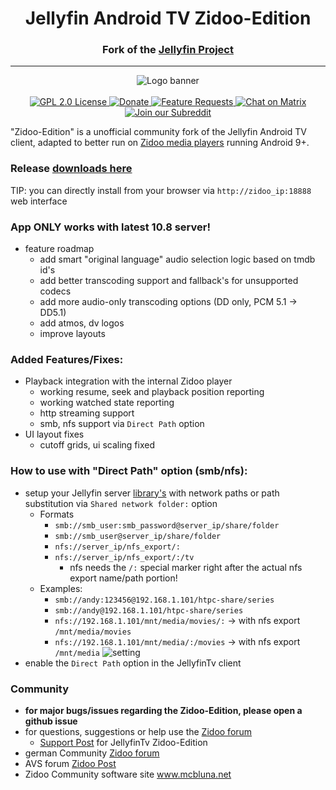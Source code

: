 
<h1 align="center">Jellyfin Android TV Zidoo-Edition</h1>  
<h3 align="center">Fork of the <a href="https://jellyfin.org">Jellyfin Project</a></h3>  
  
---  
  
<p align="center">  
<img alt="Logo banner" src="https://raw.githubusercontent.com/jellyfin/jellyfin-ux/master/branding/SVG/banner-logo-solid.svg?sanitize=true"/>  
<br/><br/>  
<a href="https://github.com/jellyfin/jellyfin-androidtv">  
<img alt="GPL 2.0 License" src="https://img.shields.io/github/license/jellyfin/jellyfin-androidtv.svg"/>  
</a>  
<a href="https://opencollective.com/jellyfin">  
<img alt="Donate" src="https://img.shields.io/opencollective/all/jellyfin.svg?label=backers"/>  
</a>  
<a href="https://features.jellyfin.org">  
<img alt="Feature Requests" src="https://img.shields.io/badge/fider-vote%20on%20features-success.svg"/>  
</a>  
<a href="https://matrix.to/#/+jellyfin:matrix.org">  
<img alt="Chat on Matrix" src="https://img.shields.io/matrix/jellyfin:matrix.org.svg?logo=matrix"/>  
</a>  
<a href="https://www.reddit.com/r/jellyfin">  
<img alt="Join our Subreddit" src="https://img.shields.io/badge/reddit-r%2Fjellyfin-%23FF5700.svg"/>  
</a>  
  
"Zidoo-Edition" is a unofficial community fork of the Jellyfin Android TV client, adapted to better run on [Zidoo media players](https://www.zidoo.tv) running Android 9+.
### Release [downloads here](https://github.com/Andy2244/jellyfin-androidtv-zidoo/releases)
TIP: you can directly install from your browser via `http://zidoo_ip:18888` web interface
### App ONLY works with latest 10.8 server!
- feature roadmap
    - add smart "original language" audio selection logic based on tmdb id's
    - add better transcoding support and fallback's for unsupported codecs
    - add more audio-only transcoding options (DD only, PCM 5.1 -> DD5.1)
    - add atmos, dv logos
    - improve layouts
### Added Features/Fixes:
 - Playback integration with the internal Zidoo player
   - working resume, seek and playback position reporting
   - working watched state reporting
   - http streaming support
   - smb, nfs support via `Direct Path` option
 - UI layout fixes
	 - cutoff grids, ui scaling fixed
### How to use with "Direct Path" option (smb/nfs):
- setup your Jellyfin server [library's](https://jellyfin.org/docs/general/server/libraries.html) with network paths or path substitution via `Shared network folder:` option
	- Formats
		- `smb://smb_user:smb_password@server_ip/share/folder`
		- `smb://smb_user@server_ip/share/folder`
		- `nfs://server_ip/nfs_export/:`
		- `nfs://server_ip/nfs_export/:/tv`
			- nfs needs the `/:` special marker right after the actual nfs export name/path portion!
	- Examples: 
		- `smb://andy:123456@192.168.1.101/htpc-share/series`
		- `smb://andy@192.168.1.101/htpc-share/series`
		- `nfs://192.168.1.101/mnt/media/movies/:` -> with nfs export `/mnt/media/movies`
 		- `nfs://192.168.1.101/mnt/media/:/movies` -> with nfs export `/mnt/media`
![setting](https://user-images.githubusercontent.com/5340247/174437861-c1db621a-d4b2-4696-b33c-5152c0c67fb6.png)
- enable the `Direct Path` option in the JellyfinTv client
### Community
- **for major bugs/issues regarding the Zidoo-Edition, please open a github issue**
- for questions, suggestions or help use the [Zidoo forum](http://forum.zidoo.tv/index.php)
	- [Support Post](http://forum.zidoo.tv/index.php?threads/jellyfintv-zidoo-edition-support-post.93902/) for JellyfinTv Zidoo-Edition
- german Community [Zidoo forum](https://www.android-mediaplayer.de/forum/index.php?board/82-zidoo-player-x6-pro-x8-x9s-z9s-z9x-x10-z10-z10pro-x20-x20pro-z1000-z1000pro-uhd2/)
- AVS forum [Zidoo Post](https://www.avsforum.com/threads/zidoo-z9x-rtd1619-thread.3140924/page-999)
- Zidoo Community software site www.mcbluna.net
